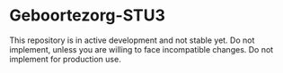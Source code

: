 # Geboortezorg-STU3

This repository is in active development and not stable yet. Do not implement, unless you are willing to face incompatible changes. Do not implement for production use.
